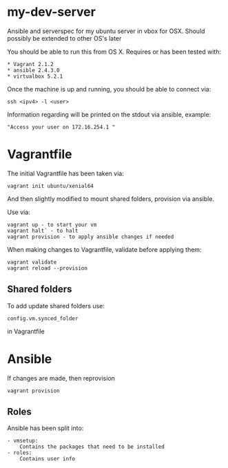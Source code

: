 # my-dev-server

Ansible and serverspec for my ubuntu server in vbox for OSX.
Should possibly be extended to other OS's later

You should be able to run this from OS X.
Requires or has been tested with:

	* Vagrant 2.1.2
	* ansible 2.4.3.0
	* virtualbox 5.2.1

Once the machine is up and running, you should be able to connect via:

	ssh <ipv4> -l <user>

Information regarding <ipv4> will be printed on the stdout via ansible,
example:

	"Access your user on 172.16.254.1 "

# Vagrantfile

The initial Vagrantfile has been taken via:
	
	vagrant init ubuntu/xenial64

And then slightly modified to mount shared folders, provision via ansible.

Use via:
	
	vagrant up - to start your vm
	vagrant halt` - to halt
	vagrant provision - to apply ansible changes if needed

When making changes to Vagrantfile, validate before applying them:
	
	vagrant validate
	vagrant reload --provision

## Shared folders
To add update shared folders use:
    
	config.vm.synced_folder
in Vagrantfile

# Ansible

If changes are made, then reprovision

	vagrant provision

## Roles

Ansible has been split into:
	
	- vmsetup:
		Contains the packages that need to be installed
	- roles:
		Contains user info

